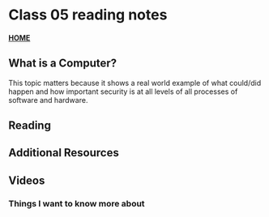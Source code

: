 # Class 05 reading notes

#### [HOME](https://cesarderio.github.io/reading-notes/)

## What is a Computer?

This topic matters because it shows a real world example of what could/did happen and how important security is at all levels of all processes of software and hardware.

## Reading

## Additional Resources

## Videos

### Things I want to know more about
